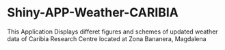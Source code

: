 # Shiny-APP-Weather-CARIBIA
This Application Displays differet figures and schemes of updated weather data of Caribia Research Centre located at Zona Bananera, Magdalena
